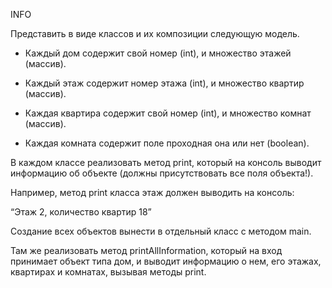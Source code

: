 INFO

Представить в виде классов и их композиции следующую модель.

- Каждый дом содержит свой номер (int), и множество этажей (массив).

- Каждый этаж содержит номер этажа (int), и множество квартир (массив).

- Каждая квартира содержит свой номер (int), и множество комнат (массив).

- Каждая комната содержит поле проходная она или нет (boolean).

В каждом классе реализовать метод print, который на консоль выводит информацию об объекте (должны присутствовать все поля объекта!).

Например, метод print класса этаж должен выводить на консоль:

“Этаж 2, количество квартир 18”

Создание всех объектов вынести в отдельный класс с методом main.

Там же реализовать метод printAllInformation, который на вход принимает объект типа дом, и выводит информацию о нем, его этажах, квартирах и комнатах, вызывая методы print.
